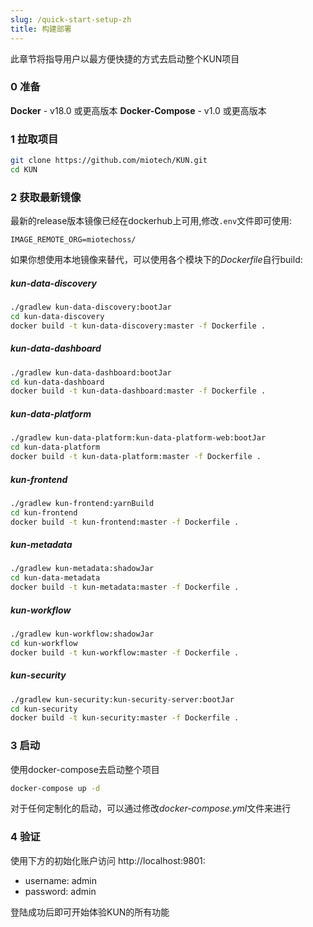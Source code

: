 ```yaml
---
slug: /quick-start-setup-zh
title: 构建部署
---
```


此章节将指导用户以最方便快捷的方式去启动整个KUN项目 

### 0 准备
**Docker**  -  v18.0 或更高版本
**Docker-Compose** -  v1.0 或更高版本

### 1 拉取项目
``` bash
git clone https://github.com/miotech/KUN.git
cd KUN
```

### 2 获取最新镜像
最新的release版本镜像已经在dockerhub上可用,修改`.env`文件即可使用:
```
IMAGE_REMOTE_ORG=miotechoss/ 
```
如果你想使用本地镜像来替代，可以使用各个模块下的*Dockerfile*自行build:
#####  kun-data-discovery

```bash
./gradlew kun-data-discovery:bootJar
cd kun-data-discovery
docker build -t kun-data-discovery:master -f Dockerfile .
```

#####  kun-data-dashboard
```bash
./gradlew kun-data-dashboard:bootJar
cd kun-data-dashboard
docker build -t kun-data-dashboard:master -f Dockerfile .
```
#####  kun-data-platform
```bash
./gradlew kun-data-platform:kun-data-platform-web:bootJar
cd kun-data-platform
docker build -t kun-data-platform:master -f Dockerfile .
```
#####  kun-frontend
```bash
./gradlew kun-frontend:yarnBuild
cd kun-frontend
docker build -t kun-frontend:master -f Dockerfile .
```
#####  kun-metadata
```bash
./gradlew kun-metadata:shadowJar
cd kun-data-metadata
docker build -t kun-metadata:master -f Dockerfile .
```
#####  kun-workflow
```bash
./gradlew kun-workflow:shadowJar
cd kun-workflow
docker build -t kun-workflow:master -f Dockerfile .
```
#####  kun-security
```bash
./gradlew kun-security:kun-security-server:bootJar
cd kun-security
docker build -t kun-security:master -f Dockerfile .
```

### 3 启动
使用docker-compose去启动整个项目
```bash
docker-compose up -d
```
对于任何定制化的启动，可以通过修改*docker-compose.yml*文件来进行

### 4 验证
使用下方的初始化账户访问 http://localhost:9801:
 - username: admin
 - password: admin
 
登陆成功后即可开始体验KUN的所有功能
